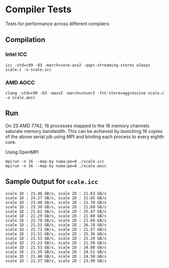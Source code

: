 # Compiler Tests
Tests for performance across different compilers

## Compilation

### Intel ICC

```
icc -std=c99 -O3 -march=core-avx2 -qopt-streaming-stores always scale.c -o scale.icc
```

### AMD AOCC

```
clang -std=c99 -O3 -mavx2 -march=znver2 -fnt-store=aggressive scale.c -o scale.aocc
```

## Run

On 2S AMD 7742, 16 processes mapped to the 16 memory channels saturate memory bandwidth.
This can be achieved by launching 16 copies of the above serial job using MPI and binding
each process to every eighth core.

Using OpenMPI
```
mpirun -n 16 --map-by numa:pe=8 ./scale.icc
mpirun -n 16 --map-by numa:pe=8 ./scale.aocc
```

## Sample Output for `scale.icc`

```
scale 1D : 23.46 GB/s, scale 2D : 21.63 GB/s
scale 1D : 24.27 GB/s, scale 2D : 21.65 GB/s
scale 1D : 23.48 GB/s, scale 2D : 21.70 GB/s
scale 1D : 23.39 GB/s, scale 2D : 21.69 GB/s
scale 1D : 21.61 GB/s, scale 2D : 25.47 GB/s
scale 1D : 22.29 GB/s, scale 2D : 21.60 GB/s
scale 1D : 22.78 GB/s, scale 2D : 21.69 GB/s
scale 1D : 21.51 GB/s, scale 2D : 26.18 GB/s
scale 1D : 22.71 GB/s, scale 2D : 21.57 GB/s
scale 1D : 21.51 GB/s, scale 2D : 25.36 GB/s
scale 1D : 21.53 GB/s, scale 2D : 25.29 GB/s
scale 1D : 22.23 GB/s, scale 2D : 21.59 GB/s
scale 1D : 21.53 GB/s, scale 2D : 24.08 GB/s
scale 1D : 21.55 GB/s, scale 2D : 24.51 GB/s
scale 1D : 21.48 GB/s, scale 2D : 24.50 GB/s
scale 1D : 21.57 GB/s, scale 2D : 23.99 GB/s
```

